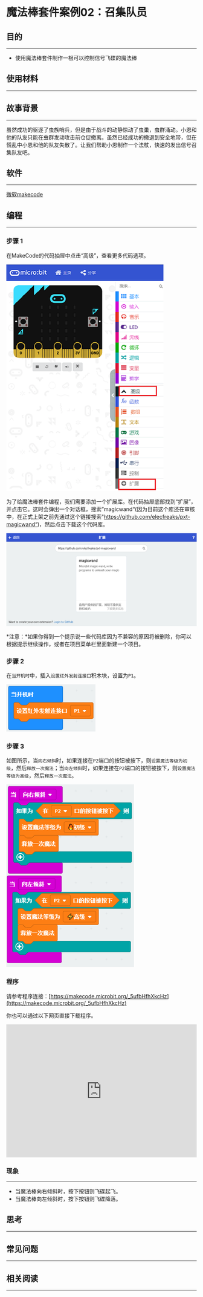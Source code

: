 # 魔法棒套件案例02：召集队员

## 目的
---

- 使用魔法棒套件制作一根可以控制信号飞碟的魔法棒
## 使用材料
---



## 故事背景
---
虽然成功的驱逐了虫族哨兵，但是由于战斗的动静惊动了虫巢，虫群涌动。小恩和他的队友只能在虫群发动攻击前仓促撤离。虽然已经成功的撤退到安全地带，但在慌乱中小恩和他的队友失散了。让我们帮助小恩制作一个法杖，快速的发出信号召集队友吧。

## 软件
---

[微软makecode](https://makecode.microbit.org/#)

## 编程
---

### 步骤 1
 在MakeCode的代码抽屉中点击“高级”，查看更多代码选项。


![](./images/magicwand_case_01_02.png)


为了给魔法棒套件编程，我们需要添加一个扩展库。在代码抽屉底部找到“扩展”，并点击它。这时会弹出一个对话框，搜索”magicwand“(因为目前这个库还在审核中，在正式上架之前先通过这个链接搜索"https://github.com/elecfreaks/pxt-magicwand“)，然后点击下载这个代码库。


![](./images/magicwand_case_01_03.png)


*注意：*如果你得到一个提示说一些代码库因为不兼容的原因将被删除，你可以根据提示继续操作，或者在项目菜单栏里面新建一个项目。

### 步骤 2

在`当开机时`中，插入`设置红外发射连接口`积木块，设置为`P1`。

![](./images/magicwand_case_02_04.png)


### 步骤 3

如图所示，当`向右倾斜`时，如果连接在`P2`端口的按钮被按下，则`设置魔法等级为初级`，然后`释放一次魔法`；当`向左倾斜`时，如果连接在`P2`端口的按钮被按下，则`设置魔法等级为高级`，然后`释放一次魔法`。

![](./images/magicwand_case_02_05.png)
### 程序

请参考程序连接：[https://makecode.microbit.org/_5ufbHfhXkcHz](https://makecode.microbit.org/_5ufbHfhXkcHz)

你也可以通过以下网页直接下载程序。

<div style="position:relative;height:0;padding-bottom:70%;overflow:hidden;"><iframe style="position:absolute;top:0;left:0;width:100%;height:100%;" src="https://makecode.microbit.org/#pub:_5ufbHfhXkcHz]" frameborder="0" sandbox="allow-popups allow-forms allow-scripts allow-same-origin"></iframe></div>  

### 现象
---
- 当魔法棒向右倾斜时，按下按钮则飞碟起飞。
- 当魔法棒向左倾斜时，按下按钮则飞碟降落。

## 思考
---


## 常见问题
---
## 相关阅读  
---
